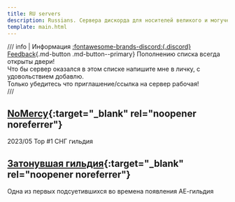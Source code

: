 ```yaml
---
title: RU servers
description: Russians. Сервера дискорда для носителей великого и могучего.
template: main.html
---
```


/// info | Информация [:fontawesome-brands-discord:{.discord} Feedback](https://discord.gg/xjJavhAvv6){.md-button .md-button--primary}
Пополнению списка всегда открыты двери!  
Что бы сервер оказался в этом списке напишите мне в личку, с удовольствием добавлю.  
Только убедитесь что приглашение/ссылка на сервер рабочая!  
///

## [NoMercy](https://discord.gg/nom3rcy){:target="_blank" rel="noopener noreferrer"}

 2023/05 Top #1 СНГ гильдия

## [Затонувшая гильдия](https://discord.gg/NFqvgcX3ak){:target="_blank" rel="noopener noreferrer"}

Одна из первых подсуетившихся во времена появления АЕ-гильдия
